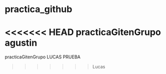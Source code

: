 # practica_github
<<<<<<< HEAD
practicaGitenGrupo
agustin
=======
practicaGitenGrupo LUCAS PRUEBA
>>>>>>> Lucas
